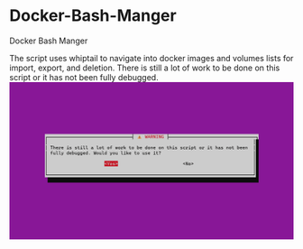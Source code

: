 # Docker-Bash-Manger
Docker Bash Manger

The script uses whiptail to navigate into docker images and volumes lists for import, export, and deletion. There is still a lot of work to be done on this script or it has not been fully debugged.
![](https://github.com/mohammedalsayegh/Docker-Bash-Manger/blob/main/DockerMangerMenu.gif)
